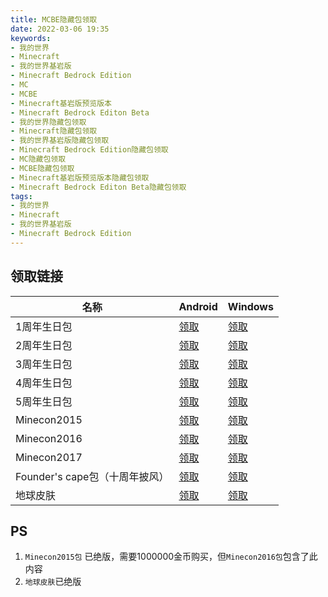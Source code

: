 ```yaml
---
title: MCBE隐藏包领取
date: 2022-03-06 19:35
keywords:
- 我的世界
- Minecraft
- 我的世界基岩版
- Minecraft Bedrock Edition
- MC
- MCBE
- Minecraft基岩版预览版本
- Minecraft Bedrock Editon Beta
- 我的世界隐藏包领取
- Minecraft隐藏包领取
- 我的世界基岩版隐藏包领取
- Minecraft Bedrock Edition隐藏包领取
- MC隐藏包领取
- MCBE隐藏包领取
- Minecraft基岩版预览版本隐藏包领取
- Minecraft Bedrock Editon Beta隐藏包领取
tags:
- 我的世界
- Minecraft
- 我的世界基岩版
- Minecraft Bedrock Edition
---
```


## 领取链接

| 名称 | Android | Windows |
| - | - | - |
| 1周年生日包 | [领取](https://minecraft.onelink.me/1010960778?pid=minecraftnet&is_retargeting=true&af_sub1=7251438483c346dbbb1f462e1ed41c83&af_sub2=%E5%A1%91%E6%96%99%E6%9D%90%E8%B4%A8%E5%8C%85&af_sub3=490&af_dp=minecraft%3A%2F%2FopenStore%2F%3FshowStoreOffer%3D8e78a44d-0c1f-4ce2-826b-8bbc555012de#) | [领取](minecraft://openStore/?showStoreOffer=8e78a44d-0c1f-4ce2-826b-8bbc555012de#) |
| 2周年生日包 | [领取](https://minecraft.onelink.me/1010960778?pid=minecraftnet&is_retargeting=true&af_sub1=7251438483c346dbbb1f462e1ed41c83&af_sub2=%E5%A1%91%E6%96%99%E6%9D%90%E8%B4%A8%E5%8C%85&af_sub3=490&af_dp=minecraft%3A%2F%2FopenStore%2F%3FshowStoreOffer%3D02b54955-9b4d-40cb-9b73-360d23cf1b9e#) | [领取](minecraft://openStore/?showStoreOffer=02b54955-9b4d-40cb-9b73-360d23cf1b9e#) |
| 3周年生日包 | [领取](https://minecraft.onelink.me/1010960778?pid=minecraftnet&is_retargeting=true&af_sub1=7251438483c346dbbb1f462e1ed41c83&af_sub2=%E5%A1%91%E6%96%99%E6%9D%90%E8%B4%A8%E5%8C%85&af_sub3=490&af_dp=minecraft%3A%2F%2FopenStore%2F%3FshowStoreOffer%3D603d6be1-7745-4ad8-8af3-908ad017500f#) | [领取](minecraft://openStore/?showStoreOffer=603d6be1-7745-4ad8-8af3-908ad017500f#) |
| 4周年生日包 | [领取](https://minecraft.onelink.me/1010960778?pid=minecraftnet&is_retargeting=true&af_sub1=7251438483c346dbbb1f462e1ed41c83&af_sub2=%E5%A1%91%E6%96%99%E6%9D%90%E8%B4%A8%E5%8C%85&af_sub3=490&af_dp=minecraft%3A%2F%2FopenStore%2F%3FshowStoreOffer%3Da2a7ad5c-f55e-44ff-9f70-a5ae1db821b4#) | [领取](minecraft://openStore/?showStoreOffer=a2a7ad5c-f55e-44ff-9f70-a5ae1db821b4#) |
| 5周年生日包 | [领取](https://minecraft.onelink.me/1010960778?pid=minecraftnet&is_retargeting=true&af_sub1=7251438483c346dbbb1f462e1ed41c83&af_sub2=%E5%A1%91%E6%96%99%E6%9D%90%E8%B4%A8%E5%8C%85&af_sub3=490&af_dp=minecraft%3A%2F%2FopenStore%2F%3FshowStoreOffer%3Dcc1e1b86-1863-4c1c-9103-b82b2b70a74b#) | [领取](minecraft://openStore/?showStoreOffer=cc1e1b86-1863-4c1c-9103-b82b2b70a74b#) |
| Minecon2015 | [领取](https://minecraft.onelink.me/1010960778?pid=minecraftnet&is_retargeting=true&af_sub1=7251438483c346dbbb1f462e1ed41c83&af_sub2=%E5%A1%91%E6%96%99%E6%9D%90%E8%B4%A8%E5%8C%85&af_sub3=490&af_dp=minecraft%3A%2F%2FopenStore%2F%3FshowStoreOffer%3D7dae6bfe-e92b-403e-842e-d8d75e329644#) | [领取](minecraft://openStore/?showStoreOffer=7dae6bfe-e92b-403e-842e-d8d75e329644#) |
| Minecon2016 | [领取](https://minecraft.onelink.me/1010960778?pid=minecraftnet&is_retargeting=true&af_sub1=7251438483c346dbbb1f462e1ed41c83&af_sub2=%E5%A1%91%E6%96%99%E6%9D%90%E8%B4%A8%E5%8C%85&af_sub3=490&af_dp=minecraft%3A%2F%2FopenStore%2F%3FshowStoreOffer%3D20b4d681-df67-420c-aff3-07673bb44d07#) | [领取](minecraft://openStore/?showStoreOffer=20b4d681-df67-420c-aff3-07673bb44d07#) |
| Minecon2017 | [领取](https://minecraft.onelink.me/1010960778?pid=minecraftnet&is_retargeting=true&af_sub1=7251438483c346dbbb1f462e1ed41c83&af_sub2=%E5%A1%91%E6%96%99%E6%9D%90%E8%B4%A8%E5%8C%85&af_sub3=490&af_dp=minecraft%3A%2F%2FopenStore%2F%3FshowStoreOffer%3Dd0f9abcb-4915-4008-9837-ff7946f4a115#) | [领取](minecraft://openStore/?showStoreOffer=d0f9abcb-4915-4008-9837-ff7946f4a115#) |
| Founder's cape包（十周年披风） | [领取](https://minecraft.onelink.me/1010960778?pid=minecraftnet&is_retargeting=true&af_sub1=7251438483c346dbbb1f462e1ed41c83&af_sub2=%E5%A1%91%E6%96%99%E6%9D%90%E8%B4%A8%E5%8C%85&af_sub3=490&af_dp=minecraft%3A%2F%2FopenStore%2F%3FshowStoreOffer%3Db3b50166-5612-4ff1-8f03-9af0b01cb4da#) | [领取](minecraft://openStore/?showStoreOffer=b3b50166-5612-4ff1-8f03-9af0b01cb4da#) |
| 地球皮肤 | [领取](https://minecraft.onelink.me/1010960778?pid=minecraftnet&is_retargeting=true&af_sub1=7251438483c346dbbb1f462e1ed41c83&af_sub2=%E5%A1%91%E6%96%99%E6%9D%90%E8%B4%A8%E5%8C%85&af_sub3=490&af_dp=minecraft%3A%2F%2FopenStore%2F%3FshowStoreOffer%3D0c77040a-abb6-4938-963d-5a8e9872c85c) | [领取](minecraft://openStore/?showStoreOffer=0c77040a-abb6-4938-963d-5a8e9872c85c) |

## PS

1. `Minecon2015包` 已绝版，需要1000000金币购买，但`Minecon2016包`包含了此内容
2. `地球皮肤`已绝版

<script src="https://giscus.app/client.js"
        data-repo="XyzComments/blog.xyz8848.com"
        data-repo-id="R_kgDOHq8Hag"
        data-category="Comments"
        data-category-id="DIC_kwDOHq8Has4CQRHf"
        data-mapping="pathname"
        data-reactions-enabled="1"
        data-emit-metadata="0"
        data-input-position="top"
        data-theme="light"
        data-lang="zh-CN"
        crossorigin="anonymous"
        async>
</script>
